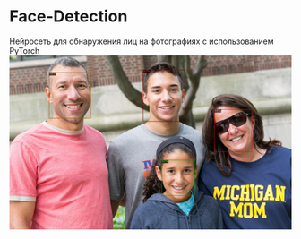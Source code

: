 # Face-Detection
Нейросеть для обнаружения лиц на фотографиях с использованием PyTorch
![alt text](https://raw.githubusercontent.com/rdjake/Face-Detection/master/image.png)
